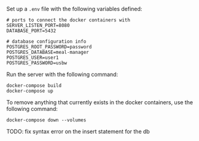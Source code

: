 Set up a `.env` file with the following variables defined:
```
# ports to connect the docker containers with
SERVER_LISTEN_PORT=8080
DATABASE_PORT=5432

# database configuration info
POSTGRES_ROOT_PASSWORD=password
POSTGRES_DATABASE=meal-manager
POSTGRES_USER=user1
POSTGRES_PASSWORD=usbw
```

Run the server with the following command:
```
docker-compose build
docker-compose up
```

To remove anything that currently exists in the docker containers, use the following command:
```
docker-compose down --volumes
```

TODO: fix syntax error on the insert statement for the db
